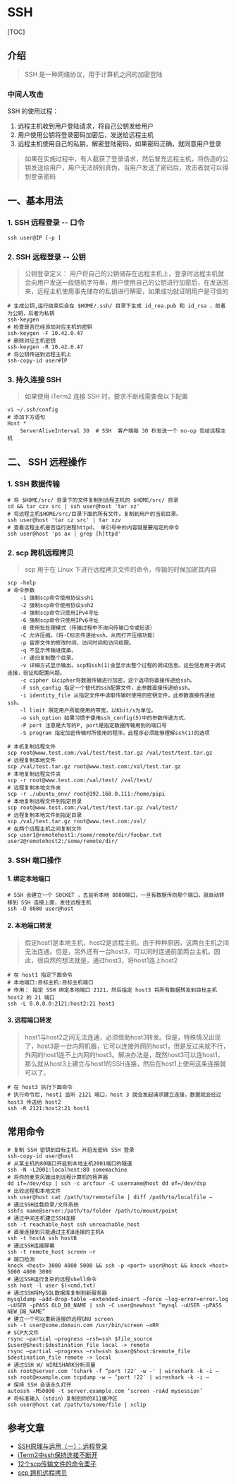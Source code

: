 # SSH

\[TOC]

## 介绍

> SSH 是一种网络协议，用于计算机之间的加密登陆

### 中间人攻击

SSH 的使用过程：

1. 远程主机收到用户登陆请求，将自己公钥发给用户
2. 用户使用公钥将登录密码加密后，发送给远程主机
3. 远程主机使用自己的私钥，解密登陆密码，如果密码正确，就同意用户登录

> 如果在实施过程中，有人截获了登录请求，然后冒充远程主机，将伪造的公钥发送给用户，用户无法辨别真伪，当用户发送了密码后，攻击者就可以得到登录密码

## 一、基本用法

### 1. SSH 远程登录 -- 口令

```shell
ssh user@IP [-p ]
```

### 2. SSH 远程登录 -- 公钥

> 公钥登录定义： 用户将自己的公钥储存在远程主机上，登录时远程主机就会向用户发送一段随机字符串，用户使用自己的公钥进行加密后，在发送回来，远程主机使用事先储存的私钥进行解密，如果成功就证明用户是可信的

```shell
# 生成公钥,运行结束后会在 $HOME/.ssh/ 目录下生成 id_rea.pub 和 id_rsa ，前者为公钥，后者为私钥
ssh-keygen
# 检查是否已经添加对应主机的密钥
ssh-keygen -F 10.42.0.47
# 删除对应主机密钥
ssh-keygen -R 10.42.0.47
# 将公钥传送到远程主机上
ssh-copy-id user#IP
```

### 3. 持久连接 SSH

> 如果使用 iTerm2 连接 SSH 时，要求不断线需要做以下配置

```shell
vi ~/.ssh/config
# 添加下方语句
Host *
    ServerAliveInterval 30  # SSH  客户端每 30 秒发送一个 no-op 包给远程主机
```

## 二、 SSH 远程操作

### 1. SSH 数据传输

```shell
# 将 $HOME/src/ 目录下的文件复制到远程主机的 $HOME/src/ 目录
cd && tar czv src | ssh user@host 'tar xz'
# 将远程主机$HOME/src/目录下面的所有文件，复制到用户的当前目录。
ssh user@host 'tar cz src' | tar xzv
# 查看远程主机是否运行进程httpd， 单引号中的内容就是要指定的命令
ssh user@host 'ps ax | grep [h]ttpd'
```

### 2. scp 跨机远程拷贝

> scp 用于在 Linux 下进行远程拷贝文件的命令，传输的时候加密其内容

```shell
scp -help
# 命令参数
    -1 强制scp命令使用协议ssh1
    -2 强制scp命令使用协议ssh2
    -4 强制scp命令只使用IPv4寻址
    -6 强制scp命令只使用IPv6寻址
    -B 使用批处理模式（传输过程中不询问传输口令或短语）
    -C 允许压缩。（将-C标志传递给ssh，从而打开压缩功能）
    -p 留原文件的修改时间，访问时间和访问权限。
    -q 不显示传输进度条。
    -r 递归复制整个目录。
    -v 详细方式显示输出。scp和ssh(1)会显示出整个过程的调试信息。这些信息用于调试连接，验证和配置问题。
    -c cipher 以cipher将数据传输进行加密，这个选项将直接传递给ssh。
    -F ssh_config 指定一个替代的ssh配置文件，此参数直接传递给ssh。
    -i identity_file 从指定文件中读取传输时使用的密钥文件，此参数直接传递给ssh。
    -l limit 限定用户所能使用的带宽，以Kbit/s为单位。
    -o ssh_option 如果习惯于使用ssh_config(5)中的参数传递方式，
    -P port 注意是大写的P, port是指定数据传输用到的端口号
    -S program 指定加密传输时所使用的程序。此程序必须能够理解ssh(1)的选项

# 本机复制远程文件
scp root@www.test.com:/val/test/test.tar.gz /val/test/test.tar.gz
# 远程复制本地文件
scp /val/test.tar.gz root@www.test.com:/val/test.tar.gz
# 本地复制远程文件夹
scp -r root@www.test.com:/val/test/ /val/test/
# 远程复制本地文件夹
scp -r ./ubuntu_env/ root@192.168.0.111:/home/pipi
# 本地复制远程文件到指定目录
scp root@www.test.com:/val/test/test.tar.gz /val/test/
# 远程复制本地文件到指定目录
scp /val/test.tar.gz root@www.test.com:/val/
# 在两个远程主机之间复制文件
scp user1@remotehost1:/some/remote/dir/foobar.txt user2@remotehost2:/some/remote/dir/
```

### 3. SSH 端口操作

#### 1. 绑定本地端口

```shell
# SSH 会建立一个 SOCKET ，去监听本地 8080端口，一旦有数据传向那个端口，就自动转移到 SSH 连接上面，发往远程主机
ssh -D 8080 user@host
```

#### 2. 本地端口转发

> 假定host1是本地主机，host2是远程主机。由于种种原因，这两台主机之间无法连通。但是，另外还有一台host3，可以同时连通前面两台主机。因此，很自然的想法就是，通过host3，将host1连上host2

```shell
# 在 host1 指定下面命令
# 本地端口:目标主机:目标主机端口
# 作用： 指定 SSH 绑定本地端口 2121，然后指定 host3 将所有数据转发到目标主机 host2 的 21 端口
ssh -L 0.0.0.0:2121:host2:21 host3
```

#### 3. 远程端口转发

> host1与host2之间无法连通，必须借助host3转发。但是，特殊情况出现了，host3是一台内网机器，它可以连接外网的host1，但是反过来就不行，外网的host1连不上内网的host3。解决办法是，既然host3可以连host1，那么就从host3上建立与host1的SSH连接，然后在host1上使用这条连接就可以了。

```shell
# 在 host3 执行下面命令
# 执行命令后, host1 监听 2121 端口，host 3 就会发起请求建立连接，数据就会经过 host3 传送给 host2
ssh -R 2121:host2:21 host1
```

## 常用命令

```shell
# 复制 SSH 密钥到目标主机，开启无密码 SSH 登录
ssh-copy-id user@host
# 从某主机的80端口开启到本地主机2001端口的隧道
ssh -N -L2001:localhost:80 somemachine
# 将你的麦克风输出到远程计算机的扬声器
dd if=/dev/dsp | ssh -c arcfour -C username@host dd of=/dev/dsp
# 比较远程和本地文件
ssh user@host cat /path/to/remotefile | diff /path/to/localfile –
# 通过SSH挂载目录/文件系统
sshfs name@server:/path/to/folder /path/to/mount/point
# 通过中间主机建立SSH连接
ssh -t reachable_host ssh unreachable_host
# 直接连接到只能通过主机B连接的主机A
ssh -t hostA ssh hostB
# 通过SSH连接屏幕
ssh -t remote_host screen –r
# 端口检测
knock <host> 3000 4000 5000 && ssh -p <port> user@host && knock <host> 5000 4000 3000
# 通过SSH运行复杂的远程shell命令
ssh host -l user $(<cmd.txt)
# 通过SSH将MySQL数据库复制到新服务器
mysqldump –add-drop-table –extended-insert –force –log-error=error.log -uUSER -pPASS OLD_DB_NAME | ssh -C user@newhost “mysql -uUSER -pPASS NEW_DB_NAME”
# 建立一个可以重新连接的远程GNU screen
ssh -t user@some.domain.com /usr/bin/screen –xRR
# SCP大文件
rsync –partial –progress –rsh=ssh $file_source $user@$host:$destination_file local -> remote
rsync –partial –progress –rsh=ssh $user@$host:$remote_file $destination_file remote -> local
# 通过SSH W/ WIRESHARK分析流量
ssh root@server.com ‘tshark -f “port !22″ -w -' | wireshark -k -i –
ssh root@example.com tcpdump -w – ‘port !22′ | wireshark -k -i –
# 保持 SSH 会话永久打开
autossh -M50000 -t server.example.com ‘screen -raAd mysession’
# 将标准输入（stdin）复制到你的X11缓冲区
ssh user@host cat /path/to/some/file | xclip
```

## 参考文章

* [SSH原理与运用（一）：远程登录](https://www.ruanyifeng.com/blog/2011/12/ssh\_remote\_login.html)
* [iTerm2中ssh保持连接不断开](http://bluebiu.com/blog/iterm2-ssh-session-idle.html)
* [12个scp传输文件的命令栗子](https://www.cnblogs.com/voidy/p/4215891.html)
* [scp 跨机远程拷贝](https://linuxtools-rst.readthedocs.io/zh\_CN/latest/tool/scp.html)
